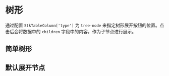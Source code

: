 # 树形
通过配置 `StkTableColumn['type']` 为 `tree-node` 来指定树形展开按钮的位置。点击后会将数据中的 `children` 字段中的内容，作为子节点进行展示。

## 简单树形
<demo vue="basic/tree/Tree.vue"></demo>

## 默认展开节点
<demo vue="basic/tree/TreeDefaultExpand.vue"></demo>